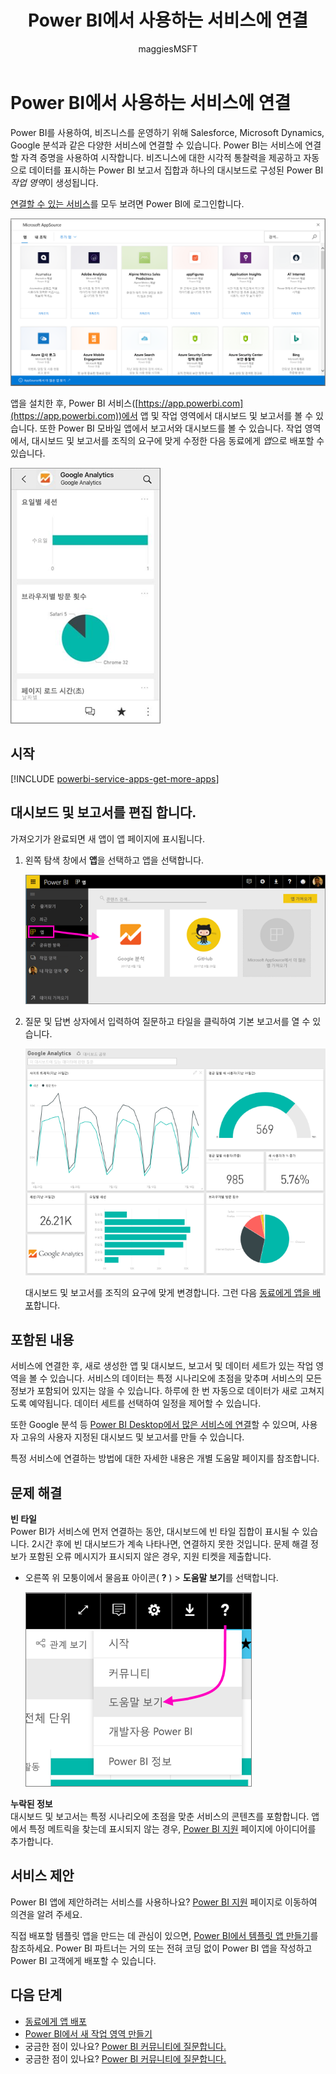 ﻿---
title: Power BI에서 사용하는 서비스에 연결
description: Salesforce, Microsoft Dynamics CRM, Google 분석과 같은 비즈니스를 운영하는 데 사용하는 다양한 서비스에 연결합니다.
author: maggiesMSFT
manager: kfile
ms.reviewer: ''
ms.service: powerbi
ms.topic: conceptual
ms.date: 04/19/2019
ms.author: maggies
LocalizationGroup: Connect to services
ms.openlocfilehash: 53abb5f82b75773817c72b53dd3e522cb4ccc63e
ms.sourcegitcommit: 60dad5aa0d85db790553e537bf8ac34ee3289ba3
ms.translationtype: HT
ms.contentlocale: ko-KR
ms.lasthandoff: 05/29/2019
ms.locfileid: "64578742"
---
# <a name="connect-to-the-services-you-use-with-power-bi"></a>Power BI에서 사용하는 서비스에 연결
Power BI를 사용하여, 비즈니스를 운영하기 위해  Salesforce, Microsoft Dynamics, Google 분석과 같은 다양한 서비스에 연결할 수 있습니다. Power BI는 서비스에 연결할 자격 증명을 사용하여 시작합니다. 비즈니스에 대한 시각적 통찰력을 제공하고 자동으로 데이터를 표시하는 Power BI 보고서 집합과 하나의 대시보드로 구성된 Power BI *작업 영역*이 생성됩니다.

[연결할 수 있는 서비스](https://app.powerbi.com/getdata/services)를 모두 보려면 Power BI에 로그인합니다. 

![AppSource 앱](media/service-connect-to-services/overview.png)

앱을 설치한 후, Power BI 서비스([https://app.powerbi.com](https://app.powerbi.com))에서 앱 및 작업 영역에서 대시보드 및 보고서를 볼 수 있습니다. 또한 Power BI 모바일 앱에서 보고서와 대시보드를 볼 수 있습니다. 작업 영역에서, 대시보드 및 보고서를 조직의 요구에 맞게 수정한 다음 동료에게 *앱*으로 배포할 수 있습니다. 

![Power BI 모바일 앱의 Google 웹로그 분석 앱](media/service-connect-to-services/power-bi-service-mobile-app-240.png)

## <a name="get-started"></a>시작
[!INCLUDE [powerbi-service-apps-get-more-apps](./includes/powerbi-service-apps-get-more-apps.md)]

## <a name="edit-the-dashboard-and-reports"></a>대시보드 및 보고서를 편집 합니다.
가져오기가 완료되면 새 앱이 앱 페이지에 표시됩니다.

1. 왼쪽 탐색 창에서 **앱**을 선택하고 앱을 선택합니다.
   
     ![앱 페이지](media/service-connect-to-services/power-bi-service-apps-open-app.png)
2. 질문 및 답변 상자에서 입력하여 질문하고 타일을 클릭하여 기본 보고서를 열 수 있습니다. 
   
    ![Google 웹로그 분석 대시보드](media/service-connect-to-services/googleanalytics2.png)
   
    대시보드 및 보고서를 조직의 요구에 맞게 변경합니다. 그런 다음 [동료에게 앱을 배포](service-create-distribute-apps.md)합니다.

## <a name="whats-included"></a>포함된 내용
서비스에 연결한 후, 새로 생성한 앱 및 대시보드, 보고서 및 데이터 세트가 있는 작업 영역을 볼 수 있습니다. 서비스의 데이터는 특정 시나리오에 초점을 맞추며 서비스의 모든 정보가 포함되어 있지는 않을 수 있습니다. 하루에 한 번 자동으로 데이터가 새로 고쳐지도록 예약됩니다. 데이터 세트를 선택하여 일정을 제어할 수 있습니다.

또한 Google 분석 등 [Power BI Desktop에서 많은 서비스에 연결](desktop-data-sources.md)할 수 있으며, 사용자 고유의 사용자 지정된 대시보드 및 보고서를 만들 수 있습니다.  

특정 서비스에 연결하는 방법에 대한 자세한 내용은 개별 도움말 페이지를 참조합니다.

## <a name="troubleshooting"></a>문제 해결
**빈 타일**  
Power BI가 서비스에 먼저 연결하는 동안, 대시보드에 빈 타일 집합이 표시될 수 있습니다. 2시간 후에 빈 대시보드가 계속 나타나면, 연결하지 못한 것입니다. 문제 해결 정보가 포함된 오류 메시지가 표시되지 않은 경우, 지원 티켓을 제출합니다.

* 오른쪽 위 모퉁이에서 물음표 아이콘( **?** ) > **도움말 보기**를 선택합니다.
  
    ![도움말 보기 아이콘](media/service-connect-to-services/power-bi-service-get-help.png)

**누락된 정보**  
대시보드 및 보고서는 특정 시나리오에 초점을 맞춘 서비스의 콘텐츠를 포함합니다. 앱에서 특정 메트릭을 찾는데 표시되지 않는 경우, [Power BI 지원](https://support.powerbi.com/forums/265200-power-bi) 페이지에 아이디어를 추가합니다.

## <a name="suggesting-services"></a>서비스 제안
Power BI 앱에 제안하려는 서비스를 사용하나요? [Power BI 지원](https://support.powerbi.com/forums/265200-power-bi) 페이지로 이동하여 의견을 알려 주세요.

직접 배포할 템플릿 앱을 만드는 데 관심이 있으면, [Power BI에서 템플릿 앱 만들기](service-template-apps-create.md)를 참조하세요. Power BI 파트너는 거의 또는 전혀 코딩 없이 Power BI 앱을 작성하고 Power BI 고객에게 배포할 수 있습니다. 

## <a name="next-steps"></a>다음 단계
* [동료에게 앱 배포](service-create-distribute-apps.md)
* [Power BI에서 새 작업 영역 만들기](service-create-the-new-workspaces.md)
* 궁금한 점이 있나요? [Power BI 커뮤니티에 질문합니다.](http://community.powerbi.com/)
* 궁금한 점이 있나요? [Power BI 커뮤니티에 질문합니다.](http://community.powerbi.com/)

